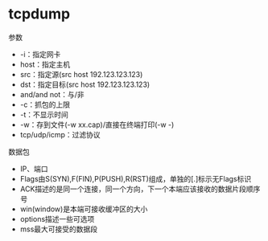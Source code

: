 # tcpdump
参数
- -i：指定网卡
- host：指定主机
- src：指定源(src host 192.123.123.123)
- dst：指定目标(src host 192.123.123.123)
- and/and not：与/非
- -c：抓包的上限
- -t：不显示时间
- -w：存到文件(-w xx.cap)/直接在终端打印(-w -)
- tcp/udp/icmp：过滤协议

数据包
- IP、端口
- Flags由S(SYN),F(FIN),P(PUSH),R(RST)组成，单独的\[.]标示无Flags标识
- ACK描述的是同一个连接，同一个方向，下一个本端应该接收的数据片段顺序号
- win(window)是本端可接收缓冲区的大小
- options描述一些可选项
- mss最大可接受的数据段
